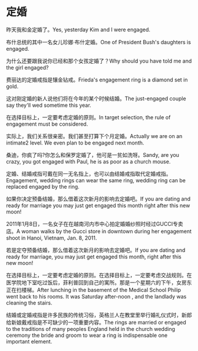 # 定婚

<p><span class="chinese">昨天我和金定婚了。</span><span class="english">Yes, yesterday Kim and I were engaged.</span></p>

<p><span class="chinese">布什总统的其中一名女儿珍娜·布什定婚。</span><span class="english">One of President Bush's daughters is engaged.</span></p>

<p><span class="chinese">为什么还要跟我说你已经和那个女孩定婚了？</span><span class="english">Why should you have told me and the girl engaged?</span></p>

<p><span class="chinese">费丽达的定婚戒指是镶金钻戒。</span><span class="english">Frieda's engagement ring is a diamond set in gold.</span></p>

<p><span class="chinese">这对刚定婚的新人说他们将在今年的某个时候结婚。</span><span class="english">The just-engaged couple say they'll wed sometime this year.</span></p>

<p><span class="chinese">在选择目标上，一定要考虑定婚的原则。</span><span class="english">In target selection, the rule of engagement must be considered.</span></p>

<p><span class="chinese">实际上，我们关系很亲密。我们甚至打算下个月定婚。</span><span class="english">Actually we are on an intimate2 level. We even plan to be engaged next month.</span></p>

<p><span class="chinese">桑迪，你疯了吗?你怎么和保罗定婚了，他可是一贫如洗呀。</span><span class="english">Sandy, are you crazy, you got engaged with Paul, he is as poor as a church mouse.</span></p>

<p><span class="chinese">定婚、结婚戒指可戴在同一无名指上，也可以由结婚戒指取代定婚戒指。</span><span class="english">Engagement, wedding rings can wear the same ring, wedding ring can be replaced engaged by the ring.</span></p>

<p><span class="chinese">如果你决定预备结婚，那么借着这次新月的影响去定婚吧。</span><span class="english">If you are dating and ready for marriage you may just get engaged this month right after this new moon!</span></p>

<p><span class="chinese">2011年1月8日，一名女子在在越南河内市中心拍定婚婚纱照时经过GUCCI专卖店。</span><span class="english">A woman walks by the Gucci store in downtown during her engagement shoot in Hanoi, Vietnam, Jan. 8, 2011.</span></p>

<p><span class="chinese">若是定夺预备结婚，那么借着这次新月的影响去定婚吧。</span><span class="english">If you are dating and ready for marriage, you may just get engaged this month, right after this new moon!</span></p>

<p><span class="chinese">在选择目标上，一定要考虑定婚的原则。在选择目标上，一定要考虑交战规则。在医学院地下室吃过饭后，菲利普回到自己的寓所。那是一个星期六的下午，女房东正在扫楼梯。</span><span class="english">After lunching in the basement of the Medical School Philip went back to his rooms. It was Saturday after-noon , and the landlady was cleaning the stairs.</span></p>

<p><span class="chinese">结婚或定婚戒指是许多民族的传统习俗，英格兰人在教堂里举行婚礼仪式时，新郎给新娘戴戒指是不可缺少的一项重要内容。</span><span class="english">The rings are married or engaged to the traditions of many peoples England held in the church wedding ceremony the bride and groom to wear a ring is indispensable one important element.</span></p>

